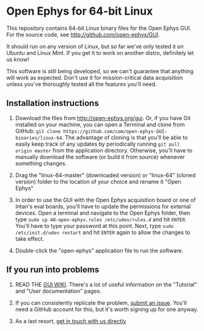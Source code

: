 Open Ephys for 64-bit Linux
=======================

This repository contains 64-bit Linux binary files for the Open Ephys GUI. For the source code, see http://github.com/open-ephys/GUI.

It should run on any version of Linux, but so far we've only tested it on Ubuntu and Linux Mint. If you get it to work on another distro, definitely let us know!

This software is still being developed, so we can't guarantee that anything will work as expected. Don't use it for mission-critical data acquisition unless you've thoroughly tested all the features you'll need.

Installation instructions
-------------------------------

1. Download the files from http://open-ephys.org/gui. Or, if you have Git installed on your machine, you can open a Terminal and clone from GitHub: `git clone https://github.com/com/open-ephys-GUI-binaries/linux-64`. The advantage of cloning is that you'll be able to easily keep track of any updates by periodically running `git pull origin master` from the application directory. Otherwise, you'll have to manually download the software (or build it from source) whenever something changes.

2. Drag the "linux-64-master" (downloaded version) or "linux-64" (cloned version) folder to the location of your choice and rename it "Open Ephys"

3. In order to use the GUI with the Open Ephys acquisition board or one of Intan's eval boards, you'll have to update the permissions for external devices. Open a terminal and navigate to the Open Ephys folder, then type `sudo cp 40-open-ephys.rules /etc/udev/rules.d` and hit `ENTER`. You'll have to type your password at this point. Next, type `sudo /etc/init.d/udev restart` and hit `ENTER` again to allow the changes to take effect.

4. Double-click the "open-ephys" application file to run the software.

If you run into problems
-------------------------------

1. READ THE [GUI WIKI](https://open-ephys.atlassian.net/wiki/display/OEW/Open+Ephys+GUI). There's a lot of useful information on the "Tutorial" and "User documentation" pages.

2. If you can consistently replicate the problem, [submit an issue](https://github.com/open-ephys/GUI/issues). You'll need a GitHub account for this, but it's worth signing up for one anyway.

3. As a last resort, [get in touch with us directly](http://open-ephys.org/contact)
